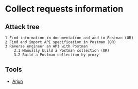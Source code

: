 # Collect requests information

## Attack tree

```text
1 Find information in documentation and add to Postman (OR)
2 Find and import API specification in Postman (OR)
3 Reverse engineer an API with Postman
    3.1 Manually build a Postman collection (OR)
    3.2 Build a Postman collection by proxy
```

## Tools

* [Arjun](https://github.com/s0md3v/Arjun)
